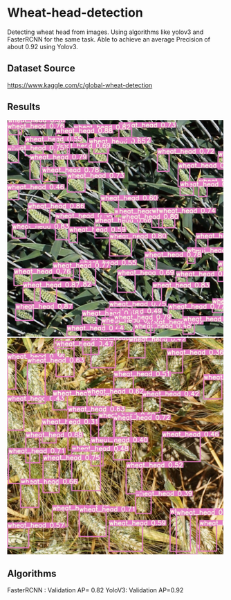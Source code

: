 # Wheat-head-detection
Detecting wheat head from images. Using  algorithms like yolov3 and FasterRCNN for the same task. Able to achieve an average Precision of about 0.92 using Yolov3.

## Dataset Source
https://www.kaggle.com/c/global-wheat-detection

## Results
<img src= https://github.com/arunm8489/Wheat-head-detection/blob/main/output/0d82ef017.jpg width=500 height=500>
<br>
<img src= https://github.com/arunm8489/Wheat-head-detection/blob/main/output/1a39607ca.jpg width=500 height=500>
<br>

## Algorithms

FasterRCNN : Validation AP= 0.82
YoloV3: Validation AP=0.92
